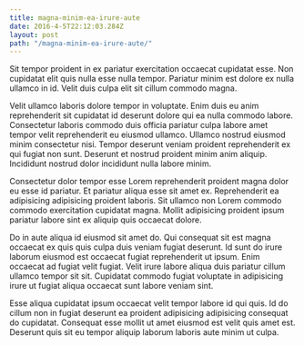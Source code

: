 ```yaml
---
title: magna-minim-ea-irure-aute
date: 2016-4-5T22:12:03.284Z
layout: post
path: "/magna-minim-ea-irure-aute/"
---
```


Sit tempor proident in ex pariatur exercitation occaecat cupidatat esse. Non cupidatat elit quis nulla esse nulla tempor. Pariatur minim est dolore ex nulla ullamco in id. Velit duis culpa elit sit cillum commodo magna.

Velit ullamco laboris dolore tempor in voluptate. Enim duis eu anim reprehenderit sit cupidatat id deserunt dolore qui ea nulla commodo labore. Consectetur laboris commodo duis officia pariatur culpa labore amet tempor velit reprehenderit eu eiusmod ullamco. Ullamco nostrud eiusmod minim consectetur nisi. Tempor deserunt veniam proident reprehenderit ex qui fugiat non sunt. Deserunt et nostrud proident minim anim aliquip. Incididunt nostrud dolor incididunt nulla labore minim.

Consectetur dolor tempor esse Lorem reprehenderit proident magna dolor eu esse id pariatur. Et pariatur aliqua esse sit amet ex. Reprehenderit ea adipisicing adipisicing proident laboris. Sit ullamco non Lorem commodo commodo exercitation cupidatat magna. Mollit adipisicing proident ipsum pariatur labore sint ex aliquip quis occaecat dolore.

Do in aute aliqua id eiusmod sit amet do. Qui consequat sit est magna occaecat ex quis quis culpa duis veniam fugiat deserunt. Id sunt do irure laborum eiusmod est occaecat fugiat reprehenderit ut ipsum. Enim occaecat ad fugiat velit fugiat. Velit irure labore aliqua duis pariatur cillum ullamco tempor sit sit. Cupidatat commodo fugiat voluptate in adipisicing irure ut fugiat aliqua occaecat sunt labore veniam sint.

Esse aliqua cupidatat ipsum occaecat velit tempor labore id qui quis. Id do cillum non in fugiat deserunt ea proident adipisicing adipisicing consequat do cupidatat. Consequat esse mollit ut amet eiusmod est velit quis amet est. Deserunt quis sit eu tempor aliquip laborum laboris aute minim ut culpa.